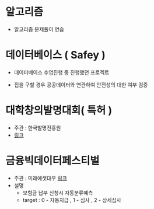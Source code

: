 # 알고리즘

* 알고리즘 문제풀이 연습





# 데이터베이스 ( Safey )

* 데이터베이스 수업진행 중 진행했던 프로젝트

* 집을 구할 경우 공공데이터와 연관하여 안전성의 대한 여부 검증

  



# 대학창의발명대회( 특허 )

* 주관 : 한국발명진흥원
* [링크](https://www.kipa.org/inventkorea/guide.jsp)



# 금융빅데이터페스티벌 

* 주관 : 미래에셋대우 [링크](https://programmers.co.kr/competitions/252/2020-miraeasset)
* 설명
  * 보험금 납부 신청시 자동분류예측
  * target : 0 - 자동지급 , 1 - 심사 , 2 - 상세심사


